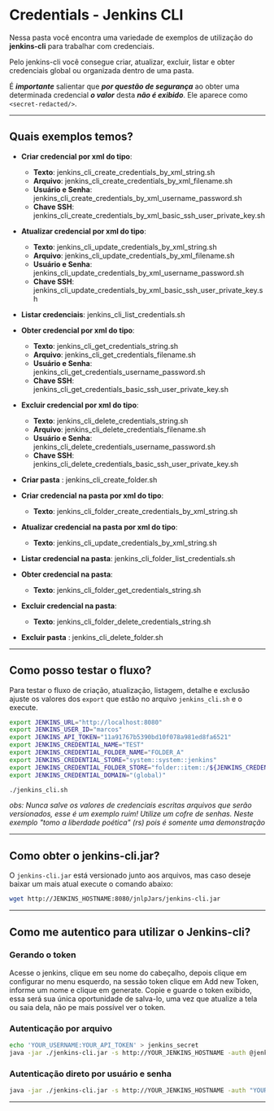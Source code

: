 # Credentials - Jenkins CLI

Nessa pasta você encontra uma variedade de exemplos de utilização do **jenkins-cli** para trabalhar com credenciais. 

Pelo jenkins-cli você consegue criar, atualizar, excluir, listar e obter credenciais global ou organizada dentro de uma pasta.

É ***importante*** salientar que ***por questão de segurança*** ao obter uma determinada credencial ***o valor*** desta ***não é exibido***. Ele aparece como `<secret-redacted/>`.

---

## Quais exemplos temos?
- **Criar credencial por xml do tipo**:
    - **Texto**: jenkins_cli_create_credentials_by_xml_string.sh
    - **Arquivo**: jenkins_cli_create_credentials_by_xml_filename.sh
    - **Usuário e Senha**: jenkins_cli_create_credentials_by_xml_username_password.sh
    - **Chave SSH**: jenkins_cli_create_credentials_by_xml_basic_ssh_user_private_key.sh

- **Atualizar credencial por xml do tipo**:
    - **Texto**: jenkins_cli_update_credentials_by_xml_string.sh
    - **Arquivo**: jenkins_cli_update_credentials_by_xml_filename.sh
    - **Usuário e Senha**: jenkins_cli_update_credentials_by_xml_username_password.sh
    - **Chave SSH**: jenkins_cli_update_credentials_by_xml_basic_ssh_user_private_key.sh

- **Listar credenciais**: jenkins_cli_list_credentials.sh

- **Obter credencial por xml do tipo**:
    - **Texto**: jenkins_cli_get_credentials_string.sh
    - **Arquivo**: jenkins_cli_get_credentials_filename.sh
    - **Usuário e Senha**: jenkins_cli_get_credentials_username_password.sh
    - **Chave SSH**: jenkins_cli_get_credentials_basic_ssh_user_private_key.sh

- **Excluir credencial por xml do tipo**:
    - **Texto**: jenkins_cli_delete_credentials_string.sh
    - **Arquivo**: jenkins_cli_delete_credentials_filename.sh
    - **Usuário e Senha**: jenkins_cli_delete_credentials_username_password.sh
    - **Chave SSH**: jenkins_cli_delete_credentials_basic_ssh_user_private_key.sh

- **Criar pasta** : jenkins_cli_create_folder.sh

- **Criar credencial na pasta por xml do tipo**:
    - **Texto**: jenkins_cli_folder_create_credentials_by_xml_string.sh

- **Atualizar credencial na pasta por xml do tipo**:
    - **Texto**: jenkins_cli_update_credentials_by_xml_string.sh

- **Listar credencial na pasta**: jenkins_cli_folder_list_credentials.sh

- **Obter credencial na pasta**:
    - **Texto**: jenkins_cli_folder_get_credentials_string.sh

- **Excluir credencial na pasta**:
    - **Texto**: jenkins_cli_folder_delete_credentials_string.sh
    
- **Excluir pasta** : jenkins_cli_delete_folder.sh

---

## Como posso testar o fluxo?

Para testar o fluxo de criação, atualização, listagem, detalhe e exclusão ajuste os valores dos `export`  que estão no arquivo `jenkins_cli.sh` e o execute.

```bash
export JENKINS_URL="http://localhost:8080"
export JENKINS_USER_ID="marcos"
export JENKINS_API_TOKEN="11a91767b5390bd10f078a981ed8fa6521"
export JENKINS_CREDENTIAL_NAME="TEST"
export JENKINS_CREDENTIAL_FOLDER_NAME="FOLDER_A"
export JENKINS_CREDENTIAL_STORE="system::system::jenkins"
export JENKINS_CREDENTIAL_FOLDER_STORE="folder::item::/${JENKINS_CREDENTIAL_FOLDER_NAME}"
export JENKINS_CREDENTIAL_DOMAIN="(global)"
```

```bash
./jenkins_cli.sh
```

*obs: Nunca salve os valores de credenciais escritas arquivos que serão versionados, esse é um exemplo ruim! Utilize um cofre de senhas. Neste exemplo "tomo a liberdade poética" (rs) pois é somente uma demonstração*

---

## Como obter o jenkins-cli.jar?

O `jenkins-cli.jar` está versionado junto aos arquivos, mas caso deseje baixar um mais atual execute o comando abaixo:

```bash
wget http://JENKINS_HOSTNAME:8080/jnlpJars/jenkins-cli.jar
```

---

## Como me autentico para utilizar o Jenkins-cli?

### Gerando o token
Acesse o jenkins, clique em seu nome do cabeçalho, depois clique em configurar no menu esquerdo, na sessão token clique em Add new Token, informe um nome e clique em generate. Copie e guarde o token exibido, essa será sua única oportunidade de salva-lo, uma vez que atualize a tela ou saia dela, não pe mais possível ver o token.


### Autenticação por arquivo
```bash
echo 'YOUR_USERNAME:YOUR_API_TOKEN' > jenkins_secret
java -jar ./jenkins-cli.jar -s http://YOUR_JENKINS_HOSTNAME -auth @jenkins_secret help
```

### Autenticação direto por usuário e senha
```bash
java -jar ./jenkins-cli.jar -s http://YOUR_JENKINS_HOSTNAME -auth "YOUR_USERNAME:YOUR_API_TOKEN" help
```

---